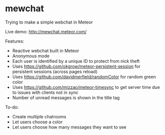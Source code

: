 # mewchat
Trying to make a simple webchat in Meteor


Live demo: http://mewchat.meteor.com/

Features:
* Reactive webchat built in Meteor
* Anonymous mode
* Each user is identified by a unique ID to protect from nick theft
* Uses https://github.com/okgrow/meteor-persistent-session for persistent sessions (across pages reload)
* Uses https://github.com/davidmerfield/randomColor for random green color
* Uses https://github.com/mizzao/meteor-timesync to get server time due to issues with clients not in sync
* Number of unread messages is shown in the title tag


To-do:
* Create multiple chatrooms
* Let users choose a color
* Let users choose how many messages they want to see
